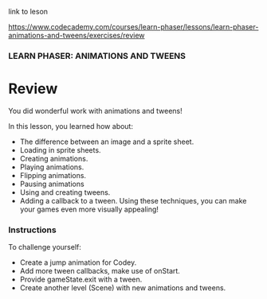link to leson

https://www.codecademy.com/courses/learn-phaser/lessons/learn-phaser-animations-and-tweens/exercises/review

### LEARN PHASER: ANIMATIONS AND TWEENS

# Review
You did wonderful work with animations and tweens!

In this lesson, you learned how about:

- The difference between an image and a sprite sheet.
- Loading in sprite sheets.
- Creating animations.
- Playing animations.
- Flipping animations.
- Pausing animations
- Using and creating tweens.
- Adding a callback to a tween.
Using these techniques, you can make your games even more visually appealing!

### Instructions

To challenge yourself:

- Create a jump animation for Codey.
- Add more tween callbacks, make use of onStart.
- Provide gameState.exit with a tween.
- Create another level (Scene) with new animations and tweens.
